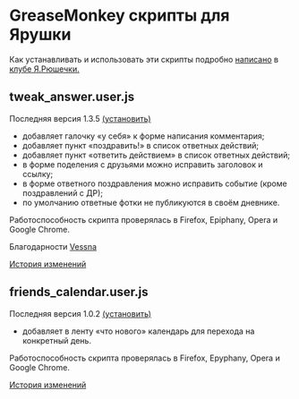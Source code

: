 GreaseMonkey скрипты для Ярушки
===============================

Как устанавливать и использовать эти скрипты подробно [написано](http://clubs.ya.ru/4611686018427409269/replies.xml?item_no=874)
в [клубе Я.Рюшечки.](http://clubs.ya.ru/4611686018427409269/)

tweak_answer.user.js
--------------------

Последняя версия 1.3.5 [(установить)](http://github.com/alexeyten/yaru-tweaks/raw/1.3.5/tweak_answer.user.js)

* добавляет галочку «у себя» к форме написания комментария;
* добавляет пункт «поздравить!» в список ответных действий;
* добавляет пункт «ответить действием» в список ответных действий;
* в форме поделения с друзьями можно исправить заголовок и ссылку;
* в форме ответного поздравления можно исправить событие (кроме поздравлений с ДР);
* по умолчанию ответные фотки не публикуются в своём дневнике.

Работоспособность скрипта проверялась в Firefox, Epiphany, Opera и Google Chrome.

Благодарности [Vessna](http://vessna005.ya.ru/)

[История изменений](http://github.com/alexeyten/yaru-tweaks/raw/master/tweak_answer.changelog)


friends_calendar.user.js
------------------------

Последняя версия 1.0.2 [(установить)](http://github.com/alexeyten/yaru-tweaks/raw/fc1.0.2/friends_calendar.user.js)

* добавляет в ленту «что нового» календарь для перехода на конкретный день.

Работоспособность скрипта проверялась в Firefox, Epyphany, Opera и Google Chrome.

[История изменений](http://github.com/alexeyten/yaru-tweaks/raw/master/friends_calendar.changelog)
